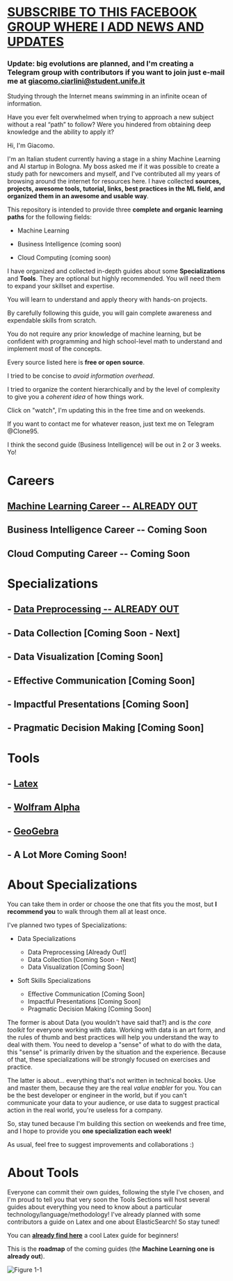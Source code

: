 # [SUBSCRIBE TO THIS FACEBOOK GROUP WHERE I ADD NEWS AND UPDATES](https://www.facebook.com/groups/mathfordatascience/)

### Update: big evolutions are planned, and I'm creating a Telegram group with contributors if you want to join just e-mail me at giacomo.ciarlini@student.unife.it

Studying through the Internet means swimming in an infinite ocean of information. 

Have you ever felt overwhelmed when trying to approach a new subject without a real “path” to follow? Were you hindered from obtaining deep knowledge and the ability to apply it?

Hi, I'm Giacomo. 

I'm an Italian student currently having a stage in a shiny Machine Learning and AI startup in Bologna.
My boss asked me if it was possible to create a study path for newcomers and myself, and I've contributed all my years of browsing around the internet for resources here. I have collected **sources, projects, awesome tools, tutorial, links, best practices in the ML field, and organized them in an awesome and usable way**.

This repository is intended to provide three **complete and organic learning paths** for the following fields:

- Machine Learning

- Business Intelligence (coming soon)

- Cloud Computing (coming soon)



I have organized and collected in-depth guides about some **Specializations** and **Tools**. They are optional but highly recommended. You will need them to expand your skillset and expertise.

You will learn to understand and apply theory with hands-on projects.

By carefully following this guide, you will gain complete awareness and expendable skills from scratch. 

You do not require any prior knowledge of machine learning, but be confident with programming and high school-level math to understand and implement most of the concepts.

Every source listed here is **free or open source**. 

I tried to be concise to _avoid information overhead_.

I tried to organize the content hierarchically and by the level of complexity to give you a _coherent idea_ of how things work.   

Click on "watch", I'm updating this in the free time and on weekends.

If you want to contact me for whatever reason, just text me on Telegram @Clone95. 

I think the second guide (Business Intelligence) will be out in 2 or 3 weeks. Yo!

# Careers
## [Machine Learning Career  --  ALREADY OUT](Career%20Paths/Machine%20Learning%20Engineer%20Career%20Path)  
## Business Intelligence Career --  Coming Soon
## Cloud Computing Career --  Coming Soon

# Specializations
## - [Data Preprocessing  -- **ALREADY OUT**](Specializations/DataPreprocessing.md)
## - Data Collection  [Coming Soon - Next]
## - Data Visualization  [Coming Soon]
## - Effective Communication  [Coming Soon]
## - Impactful Presentations  [Coming Soon]
## - Pragmatic Decision Making  [Coming Soon]

# Tools
## - [Latex](Tools/Latex.md) 
## - [Wolfram Alpha](Tools/WolframAlpha.md)
## - [GeoGebra](Tools/GeoGebra.md)
## - A Lot More Coming Soon!

# About Specializations

You can take them in order or choose the one that fits you the most, but **I recommend you** to walk through them all at least once.

I've planned two types of Specializations: 

- Data Specializations 
  - Data Preprocessing  [Already Out!]
  - Data Collection  [Coming Soon - Next]
  - Data Visualization  [Coming Soon]
  

- Soft Skills Specializations 
  - Effective Communication  [Coming Soon]
  - Impactful Presentations  [Coming Soon]
  - Pragmatic Decision Making  [Coming Soon]

The former is about Data (you wouldn't have said that?) and is _the core toolkit_ for everyone working with data. Working with data is an art form, and the rules of thumb and best practices will help you understand the way to deal with them. You need to develop a "sense" of what to do with the data, this "sense" is primarily driven by the situation and the experience. Because of that, these specializations will be strongly focused on exercises and practice.

The latter is about... everything that's not written in technical books. Use and master them, because they are the real _value enabler_ for you. You can be the best developer or engineer in the world, but if you can't communicate your data to your audience, or use data to suggest practical action in the real world, you're useless for a company. 

So, stay tuned because I'm building this section on weekends and free time, and I hope to provide you **one specialization each week!**

As usual, feel free to suggest improvements and collaborations :)

# About Tools

Everyone can commit their own guides, following the style I've chosen, and I'm proud to tell you that very soon the Tools Sections will host several guides about everything you need to know about a particular technology/language/methodology! I've already planned with some contributors a guide on Latex and one about ElasticSearch! So stay tuned!

You can [**already find here**](Tools/Latex.md) a cool Latex guide for beginners!


This is the **roadmap** of the coming guides (the **Machine Learning one is already out**).

![Figure 1-1](https://raw.github.com/clone95/Machine-Learning-Study-Path-March-2019/master/RoadMap.PNG "1") 


